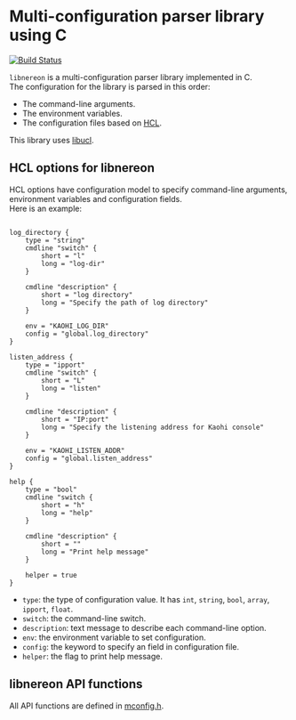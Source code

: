 
# Multi-configuration parser library using C

[![Build Status](https://travis-ci.org/riboseinc/libnereon.svg?branch=master)](https://travis-ci.org/riboseinc/libnereon)

`libnereon` is a multi-configuration parser library implemented in C.</br>
The configuration for the library is parsed in this order:

 * The command-line arguments.
 * The environment variables.
 * The configuration files based on [HCL](https://github.com/hashicorp/hcl).

This library uses [libucl](https://github.com/vstakhov/libucl).

## HCL options for libnereon

HCL options have configuration model to specify command-line arguments, environment variables and configuration fields.</br>
Here is an example:

```

log_directory {
	type = "string"
	cmdline "switch" {
		short = "l"
		long = "log-dir"
	}

	cmdline "description" {
		short = "log directory"
		long = "Specify the path of log directory"
	}

	env = "KAOHI_LOG_DIR"
	config = "global.log_directory"
}

listen_address {
	type = "ipport"
	cmdline "switch" {
		short = "L"
		long = "listen"
	}

	cmdline "description" {
		short = "IP:port"
		long = "Specify the listening address for Kaohi console"
	}

	env = "KAOHI_LISTEN_ADDR"
	config = "global.listen_address"
}

help {
	type = "bool"
	cmdline "switch {
		short = "h"
		long = "help"
	}

	cmdline "description" {
		short = ""
		long = "Print help message"
	}

	helper = true
}

```

 * `type`: the type of configuration value. It has `int`, `string`, `bool`, `array`, `ipport`, `float`.</br>
 * `switch`: the command-line switch.</br>
 * `description`: text message to describe each command-line option.</br>
 * `env`: the environment variable to set configuration.</br>
 * `config`: the keyword to specify an field in configuration file.</br>
 * `helper`: the flag to print help message.</br>

## libnereon API functions

All API functions are defined in [mconfig.h](https://github.com/riboseinc/libnereon/blob/master/src/mconfig.h).
